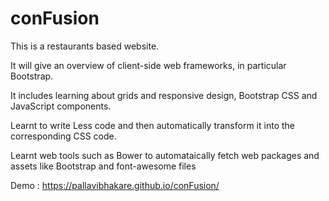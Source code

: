 # conFusion

This is a restaurants based website. 

It will give an overview of client-side web frameworks, in particular Bootstrap. 

It includes learning about grids and responsive design, Bootstrap CSS and JavaScript components. 

Learnt to write Less code and then automatically transform it into the corresponding CSS code.

Learnt web tools such as Bower to automataically fetch web packages and assets like Bootstrap and font-awesome files

Demo : https://pallavibhakare.github.io/conFusion/

